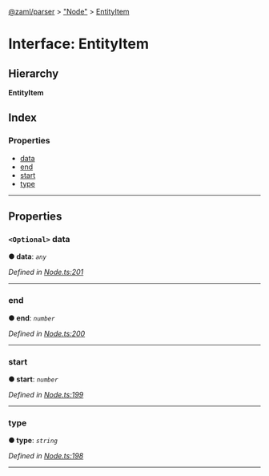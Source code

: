 [@zaml/parser](../README.md) > ["Node"](../modules/_node_.md) > [EntityItem](../interfaces/_node_.entityitem.md)

# Interface: EntityItem

## Hierarchy

**EntityItem**

## Index

### Properties

* [data](_node_.entityitem.md#data)
* [end](_node_.entityitem.md#end)
* [start](_node_.entityitem.md#start)
* [type](_node_.entityitem.md#type)

---

## Properties

<a id="data"></a>

### `<Optional>` data

**● data**: *`any`*

*Defined in [Node.ts:201](https://github.com/nexushubs/zaml-lang/blob/18f20d4/packages/zaml-parser/src/Node.ts#L201)*

___
<a id="end"></a>

###  end

**● end**: *`number`*

*Defined in [Node.ts:200](https://github.com/nexushubs/zaml-lang/blob/18f20d4/packages/zaml-parser/src/Node.ts#L200)*

___
<a id="start"></a>

###  start

**● start**: *`number`*

*Defined in [Node.ts:199](https://github.com/nexushubs/zaml-lang/blob/18f20d4/packages/zaml-parser/src/Node.ts#L199)*

___
<a id="type"></a>

###  type

**● type**: *`string`*

*Defined in [Node.ts:198](https://github.com/nexushubs/zaml-lang/blob/18f20d4/packages/zaml-parser/src/Node.ts#L198)*

___

